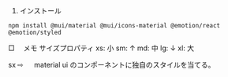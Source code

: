 1. インストール

```
npm install @mui/material @mui/icons-material @emotion/react @emotion/styled
```

□ 　メモ
サイズプロパティ
xs: 小
sm: ↑
md: 中
lg: ↓
xl: 大

sx ⇨ 　 material ui のコンポーネントに独自のスタイルを当てる。
